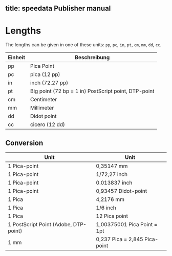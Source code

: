 title: speedata Publisher manual
---
Lengths
=======

The lengths can be given in one of these units: `pp`, `pc`, `in`, `pt`, `cm`, `mm`, `dd`, `cc`.

  Einheit  | Beschreibung
  ---------|------------------------------------------------------
  pp       | Pica Point
  pc       | pica (12 pp)
  in       | inch (72.27 pp)
  pt       | Big point (72 bp = 1 in) PostScript point, DTP-point
  cm       | Centimeter
  mm       | Millimeter
  dd       | Didot point
  cc       | cicero (12 dd)

Conversion
----------

  Unit                                        | Unit
  --------------------------------------------|------------------------------------------
  1 Pica-point                                | 0,35147 mm
  1 Pica-point                                | 1/72,27 inch
  1 Pica-point                                | 0.013837 inch
  1 Pica-point                                | 0,93457 Didot-point
  1 Pica                                      | 4,2176 mm
  1 Pica                                      | 1/6 inch
  1 Pica                                      | 12 Pica point
  1 PostScript Point (Adobe, DTP-point)       | 1,00375001 Pica Point = 1pt
  1 mm                                        | 0,237 Pica = 2,845 Pica-point

